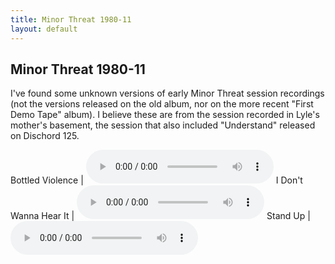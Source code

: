 ```yaml
---
title: Minor Threat 1980-11
layout: default
---
```


## Minor Threat 1980-11

I've found some unknown versions of early Minor Threat session recordings
(not the versions released on the old album, nor on the more recent "First Demo Tape" album).
I believe these are from the session recorded in Lyle's mother's basement, the session that
also included "Understand" released on Dischord 125.

Bottled Violence      | <audio controls src="https://mosher.mine.nu/audio/threatbase/198011/Bottled Violence.mp3">Cannot play audio.</audio>
I Don't Wanna Hear It | <audio controls src="https://mosher.mine.nu/audio/threatbase/198011/I Don't Wanna Hear It.mp3">Cannot play audio.</audio>
Stand Up              | <audio controls src="https://mosher.mine.nu/audio/threatbase/198011/Stand Up.mp3">Cannot play audio.</audio>
